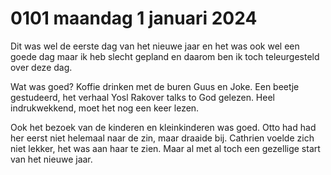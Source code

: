 # 0101 maandag 1 januari 2024
Dit was wel de eerste dag van het nieuwe jaar en het was ook wel een goede dag maar ik heb slecht gepland en daarom ben ik toch teleurgesteld over deze dag.

Wat was goed? Koffie drinken met de buren Guus en Joke. Een beetje gestudeerd, het verhaal Yosl Rakover talks to God gelezen. Heel indrukwekkend, moet het nog een keer lezen.

Ook het bezoek van de kinderen en kleinkinderen was goed. Otto had had her eerst niet helemaal naar de zin, maar draaide bij. Cathrien voelde zich niet lekker, het was aan haar te zien. Maar al met al toch een gezellige start van het nieuwe jaar.
